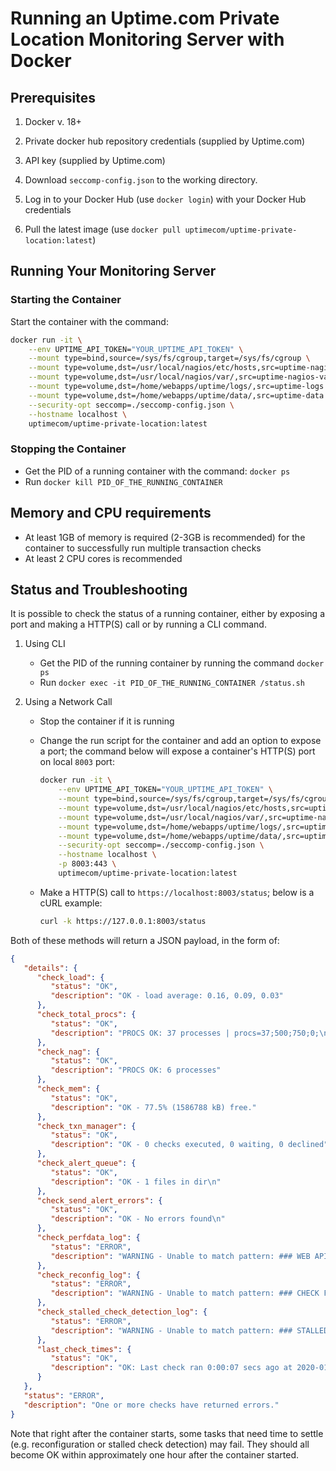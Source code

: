 # Running an Uptime.com Private Location Monitoring Server with Docker

## Prerequisites

1. Docker v. 18+

2. Private docker hub repository credentials (supplied by Uptime.com)

3. API key (supplied by Uptime.com)

4. Download `seccomp-config.json` to the working directory.

5. Log in to your Docker Hub (use `docker login`) with your Docker Hub credentials

6. Pull the latest image (use `docker pull uptimecom/uptime-private-location:latest`)

## Running Your Monitoring Server

### Starting the Container

Start the container with the command:

```bash
docker run -it \
    --env UPTIME_API_TOKEN="YOUR_UPTIME_API_TOKEN" \
    --mount type=bind,source=/sys/fs/cgroup,target=/sys/fs/cgroup \
    --mount type=volume,dst=/usr/local/nagios/etc/hosts,src=uptime-nagios-hosts \
    --mount type=volume,dst=/usr/local/nagios/var/,src=uptime-nagios-var \
    --mount type=volume,dst=/home/webapps/uptime/logs/,src=uptime-logs \
    --mount type=volume,dst=/home/webapps/uptime/data/,src=uptime-data \
    --security-opt seccomp=./seccomp-config.json \
    --hostname localhost \
    uptimecom/uptime-private-location:latest

```

### Stopping the Container

- Get the PID of a running container with the command: `docker ps`
- Run `docker kill PID_OF_THE_RUNNING_CONTAINER`



## Memory and CPU requirements

- At least 1GB of memory is required (2-3GB is recommended) for the container to successfully run multiple transaction checks
- At least 2 CPU cores is recommended



## Status and Troubleshooting

It is possible to check the status of a running container, either by exposing a port and making a HTTP(S) call or by running a CLI command.

1. Using CLI

   - Get the PID of the running container by running the command `docker ps`
   - Run `docker exec -it PID_OF_THE_RUNNING_CONTAINER /status.sh`

2. Using a Network Call

   - Stop the container if it is running

   - Change the run script for the container and add an option to expose a port; the command below will expose a container's HTTP(S) port on local `8003` port:

     ```bash
     docker run -it \
         --env UPTIME_API_TOKEN="YOUR_UPTIME_API_TOKEN" \
         --mount type=bind,source=/sys/fs/cgroup,target=/sys/fs/cgroup \
         --mount type=volume,dst=/usr/local/nagios/etc/hosts,src=uptime-nagios-hosts \
         --mount type=volume,dst=/usr/local/nagios/var/,src=uptime-nagios-var \
         --mount type=volume,dst=/home/webapps/uptime/logs/,src=uptime-logs \
         --mount type=volume,dst=/home/webapps/uptime/data/,src=uptime-data \
         --security-opt seccomp=./seccomp-config.json \
         --hostname localhost \
         -p 8003:443 \
         uptimecom/uptime-private-location:latest
     ```

   - Make a HTTP(S) call to `https://localhost:8003/status`; below is a cURL example:

     ```bash
     curl -k https://127.0.0.1:8003/status
     ```

     

Both of these methods will return a JSON payload, in the form of:

```json
{
   "details": {
      "check_load": {
         "status": "OK",
         "description": "OK - load average: 0.16, 0.09, 0.03"
      },
      "check_total_procs": {
         "status": "OK",
         "description": "PROCS OK: 37 processes | procs=37;500;750;0;\n"
      },
      "check_nag": {
         "status": "OK",
         "description": "PROCS OK: 6 processes"
      },
      "check_mem": {
         "status": "OK",
         "description": "OK - 77.5% (1586788 kB) free."
      },
      "check_txn_manager": {
         "status": "OK",
         "description": "OK - 0 checks executed, 0 waiting, 0 declined"
      },
      "check_alert_queue": {
         "status": "OK",
         "description": "OK - 1 files in dir\n"
      },
      "check_send_alert_errors": {
         "status": "OK",
         "description": "OK - No errors found\n"
      },
      "check_perfdata_log": {
         "status": "ERROR",
         "description": "WARNING - Unable to match pattern: ### WEB API CALL COMPLETE"
      },
      "check_reconfig_log": {
         "status": "ERROR",
         "description": "WARNING - Unable to match pattern: ### CHECK FOR CONFIG UPDATE"
      },
      "check_stalled_check_detection_log": {
         "status": "ERROR",
         "description": "WARNING - Unable to match pattern: ### STALLED CHECK"
      },
      "last_check_times": {
         "status": "OK",
         "description": "OK: Last check ran 0:00:07 secs ago at 2020-01-15 16:15:56 UTC"
      }
   },
   "status": "ERROR",
   "description": "One or more checks have returned errors."
}
```

Note that right after the container starts, some tasks that need time to settle (e.g. reconfiguration or stalled check detection) may fail. They should all become OK within approximately one hour after the container started.
